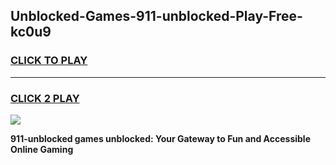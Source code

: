 
## Unblocked-Games-911-unblocked-Play-Free-kc0u9
<h3>
<a href="https://premium76.site?title=911-unblocked&ref=18A1">CLICK TO PLAY</a></h3>
<hr>

<h3>
<a href="https://premium76.site?title=911-unblocked&ref=18A1">CLICK 2 PLAY</a>
  
</h3>

<a href="https://premium76.site?title=911-unblocked&ref=18A1"><img src="https://clearcache.store/games.png"></a>


**911-unblocked games unblocked: Your Gateway to Fun and Accessible Online Gaming**

